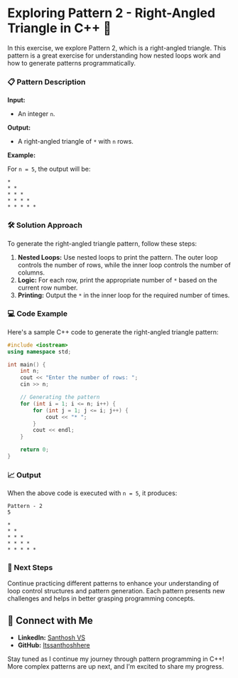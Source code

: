 # Exploring Pattern 2 - Right-Angled Triangle in C++ 🌟

In this exercise, we explore Pattern 2, which is a right-angled triangle. This pattern is a great exercise for understanding how nested loops work and how to generate patterns programmatically.

### 📋 Pattern Description

**Input:**
- An integer `n`.

**Output:**
- A right-angled triangle of `*` with `n` rows.

**Example:**

For `n = 5`, the output will be:
```
*
* *
* * *
* * * *
* * * * *
```

### 🛠️ Solution Approach

To generate the right-angled triangle pattern, follow these steps:

1. **Nested Loops:** Use nested loops to print the pattern. The outer loop controls the number of rows, while the inner loop controls the number of columns.
2. **Logic:** For each row, print the appropriate number of `*` based on the current row number.
3. **Printing:** Output the `*` in the inner loop for the required number of times.

### 💻 Code Example

Here's a sample C++ code to generate the right-angled triangle pattern:

```cpp
#include <iostream>
using namespace std;

int main() {
    int n;
    cout << "Enter the number of rows: ";
    cin >> n;

    // Generating the pattern
    for (int i = 1; i <= n; i++) {
        for (int j = 1; j <= i; j++) {
            cout << "* ";
        }
        cout << endl;
    }

    return 0;
}
```

### 📈 Output

When the above code is executed with `n = 5`, it produces:

```
Pattern - 2
5

*
* *
* * *
* * * *
* * * * *
```

### 🚀 Next Steps

Continue practicing different patterns to enhance your understanding of loop control structures and pattern generation. Each pattern presents new challenges and helps in better grasping programming concepts.

## 🔗 Connect with Me
- **LinkedIn:** [Santhosh VS](https://www.linkedin.com/in/thesanthoshvs/)
- **GitHub:** [Itssanthoshhere](https://github.com/Itssanthoshhere)

Stay tuned as I continue my journey through pattern programming in C++! More complex patterns are up next, and I’m excited to share my progress.
